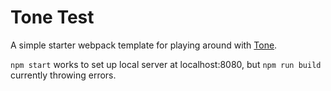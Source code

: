 # Tone Test

A simple starter webpack template for playing around with [Tone](https://github.com/Tonejs/Tone.js).

```npm start``` works to set up local server at localhost:8080, but ```npm run build``` currently throwing errors.